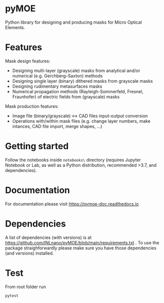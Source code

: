 # pyMOE
Python library for designing and producing masks for Micro Optical Elements. 


# Features
Mask design features: 
* Designing multi-layer (grayscale) masks from analytical and/or numerical (e.g. Gerchberg–Saxton) methods  
* Designing single layer (binary) dithered masks from grayscale masks 
* Designing rudimentary metasurfaces masks 
* Numerical propagation methods (Rayleigh-Sommerfeld, Fresnel, Fraunhofer) of electric fields from (grayscale) masks 

Mask production features: 
* Image file (binary/grayscale) <-> CAD files input-output conversion  
* Operations with/within mask files (e.g. change layer numbers, make intances, CAD file import, merge shapes, ...)  


# Getting started

Follow the notebooks inside `notebooks\` directory (requires Jupyter Notebook or Lab, as well as a Python distribution, recommended >3.7, and dependencies). 


# Documentation

For documentation please visit https://pymoe-doc.readthedocs.io 

# Dependencies

A list of dependencies (with versions) is at https://github.com/INLnano/pyMOE/blob/main/requirements.txt . To use the package straighforwardly please make sure you have those dependencies (and versions) installed. 

# Test

From root folder run
```
pytest
```    

